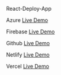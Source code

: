 React-Deploy-App

Azure
[Live Demo](https://react-deployment-app.azurewebsites.net/)

Firebase
[Live Demo](https://react-deployment-app-5aab9.web.app/)

Github
[Live Demo](https://hardik6869.github.io/React-Deploy-App/)

Netlify
[Live Demo](https://react-deployment-p7.netlify.app/)

Vercel
[Live Demo](https://react-deploy-app-3z8pv6axp-hardik6869.vercel.app/)
